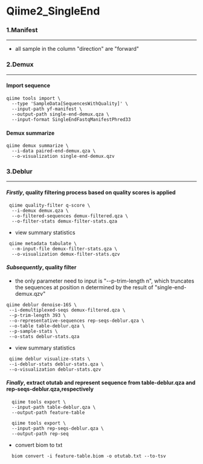 # Qiime2_SingleEnd

### 1.Manifest
---
+ all sample in the column "direction" are "forward"

### 2.Demux
---

#### Import sequence
```
qiime tools import \
  --type 'SampleData[SequencesWithQuality]' \
  --input-path yf-manifest \
  --output-path single-end-demux.qza \
  --input-format SingleEndFastqManifestPhred33
```

#### Demux summarize 
```
qiime demux summarize \
  --i-data paired-end-demux.qza \
  --o-visualization single-end-demux.qzv
```

### 3.Deblur
---

#### *Firstly*, quality filtering process based on quality scores is applied
```
 qiime quality-filter q-score \
  --i-demux demux.qza \
  --o-filtered-sequences demux-filtered.qza \
  --o-filter-stats demux-filter-stats.qza
``` 
+ view summary statistics
```
 qiime metadata tabulate \
  --m-input-file demux-filter-stats.qza \
  --o-visualization demux-filter-stats.qzv
 ```

 
#### *Subsequently*, quality filter
+ the only parameter need to input is "--p-trim-length n", which truncates the sequences at position n determined by
the result of "single-end-demux.qzv"
 ```
 qiime deblur denoise-16S \
  --i-demultiplexed-seqs demux-filtered.qza \
  --p-trim-length 393 \
  --o-representative-sequences rep-seqs-deblur.qza \
  --o-table table-deblur.qza \
  --p-sample-stats \
  --o-stats deblur-stats.qza
 ```
  
+ view summary statistics
 ```
  qiime deblur visualize-stats \
  --i-deblur-stats deblur-stats.qza \
  --o-visualization deblur-stats.qzv
 ``` 
  
#### *Finally*, extract otutab and represent sequence from table-deblur.qza and rep-seqs-deblur.qza,respectively
``` 
  qiime tools export \
  --input-path table-deblur.qza \
  --output-path feature-table
  
  qiime tools export \
  --input-path rep-seqs-deblur.qza \
  --output-path rep-seq
 ``` 
+ convert biom to txt
```
  biom convert -i feature-table.biom -o otutab.txt --to-tsv
```
